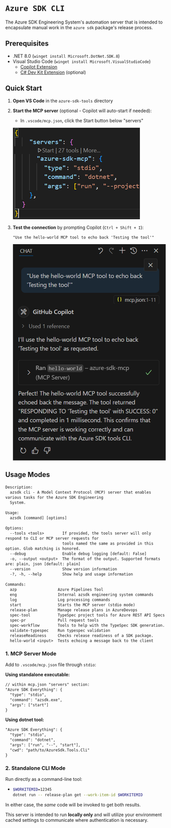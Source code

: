 # `Azure SDK CLI`

The Azure SDK Engineering System's automation server that is intended to encapsulate manual work in the `azure sdk` package's release process.

## Prerequisites

- .NET 8.0 (`winget install Microsoft.DotNet.SDK.8`)
- Visual Studio Code (`winget install Microsoft.VisualStudioCode`)
  - [Copilot Extension](https://marketplace.visualstudio.com/items?itemName=GitHub.copilot)
  - [C# Dev Kit Extension](https://marketplace.visualstudio.com/items?itemName=ms-dotnettools.csdevkit) (optional)

## Quick Start

1. **Open VS Code** in the `azure-sdk-tools` directory
2. **Start the MCP server** (optional - Copilot will auto-start if needed):
   - In `.vscode/mcp.json`, click the Start button below "servers"
  
   ![Screenshot showing the MCP Start button in VS Code's mcp.json file](/tools/azsdk-cli/Azure.Sdk.Tools.Cli/Images/MCP-Start.png)

3. **Test the connection** by prompting Copilot (`Ctrl + Shift + I`):

   ```text
   "Use the hello-world MCP tool to echo back 'Testing the tool'"
   ```

    ![Screenshot showing Github Copilot successfully interacting with the MCP server.](/tools/azsdk-cli/Azure.Sdk.Tools.Cli/Images/MCP-Success-Output.png)

## Usage Modes

```text
Description:
  azsdk cli - A Model Context Protocol (MCP) server that enables various tasks for the Azure SDK Engineering 
  System.

Usage:
  azsdk [command] [options]

Options:
  --tools <tools>        If provided, the tools server will only respond to CLI or MCP server requests for      
                         tools named the same as provided in this option. Glob matching is honored.
  --debug                Enable debug logging [default: False]
  -o, --output <output>  The format of the output. Supported formats are: plain, json [default: plain]
  --version              Show version information
  -?, -h, --help         Show help and usage information

Commands:
  azp                  Azure Pipelines Tool
  eng                  Internal azsdk engineering system commands
  log                  Log processing commands
  start                Starts the MCP server (stdio mode)
  release-plan         Manage release plans in AzureDevops
  spec-tool            TypeSpec project tools for Azure REST API Specs
  spec-pr              Pull request tools
  spec-workflow        Tools to help with the TypeSpec SDK generation.
  validate-typespec    Run typespec validation
  releaseReadiness     Checks release readiness of a SDK package.
  hello-world <input>  Tests echoing a message back to the client
```

### 1. MCP Server Mode

Add to `.vscode/mcp.json` file through `stdio`:

**Using standalone executable:**

```jsonc
// within mcp.json "servers" section:
"Azure SDK Everything": {
  "type": "stdio",
  "command": "azsdk.exe",
  "args": ["start"]
}
```

**Using dotnet tool:**

```jsonc
"Azure SDK Everything": {
  "type": "stdio", 
  "command": "dotnet",
  "args": ["run", "--", "start"],
  "cwd": "path/to/AzureSdk.Tools.Cli"
}
```

### 2. Standalone CLI Mode

Run directly as a command-line tool:

- ```bash
  $WORKITEMID=12345
  dotnet run -- release-plan get --work-item-id $WORKITEMID
  ```

In either case, the _same_ code will be invoked to get both results.

This server is intended to run **locally only** and will utilize your environment cached settings to communicate where authentication is necessary.
